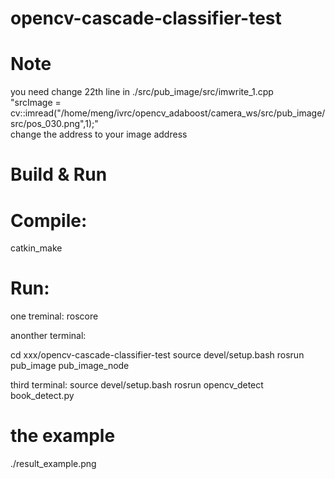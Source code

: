 # opencv-cascade-classifier-test

# Note

you need change 22th line in ./src/pub_image/src/imwrite_1.cpp   
"srcImage = cv::imread("/home/meng/ivrc/opencv_adaboost/camera_ws/src/pub_image/src/pos_030.png",1);"  
change the address to your image address  

# Build & Run

# Compile:

catkin_make

# Run:

one treminal:
roscore

anonther terminal:

cd  xxx/opencv-cascade-classifier-test
source devel/setup.bash
rosrun pub_image pub_image_node

third terminal:
source devel/setup.bash
rosrun opencv_detect book_detect.py

# the example 
./result_example.png
